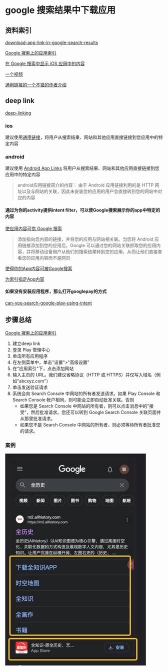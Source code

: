 # google 搜索结果中下载应用

## 资料索引

[download-app-link-in-google-search-results](https://stackoverflow.com/questions/41714107/download-app-link-in-google-search-results)

[Google 搜索上的应用索引](https://support.google.com/googleplay/android-developer/answer/6041489?hl=en)

[在 Google 搜索中显示 iOS 应用中的内容](https://developers.google.com/search/blog/2015/05/surfacing-content-from-ios-apps-in?hl=zh-cn)

[一个视频](https://v.youku.com/v_show/id_XMTU4NDMzODAyMA==.html)

[通用链接的一个不错的作者介绍](https://zhuanlan.zhihu.com/p/22108495)


## deep link

[deep-linking](https://learn.microsoft.com/zh-cn/xamarin/xamarin-forms/app-fundamentals/deep-linking)
### ios

建议使用[通用链接](https://developer.apple.com/documentation/Xcode/allowing-apps-and-websites-to-link-to-your-content)，将用户从搜索结果、网站和其他应用直接链接到您应用中的特定内容

### android


建议使用 [Android App Links](https://developer.android.com/training/app-links?hl=zh-cn) 将用户从搜索结果、网站和其他应用直接链接到您应用中的特定内容
> android应用链接简介的内容： 由于 Android 应用链接利用的是 HTTP 网址以及与网站的关联，因此未安装您的应用的用户会直接转到您的网站中对应的内容

#### 通过为你的activity提供intent filter，可以使Google搜索展示你的app中特定的内容

[使应用内容可供 Google 搜索](https://developer.android.com/training/app-indexing?hl=zh-cn)
> 添加指向您内容的链接，并将您的应用与网站相关联。当您将 Android 应用链接添加到您的应用后，Google 可以通过您的网站关联抓取您的应用内容，并将移动设备用户从他们的搜索结果转到您的应用，从而让他们直接查看您的应用内容而不是网页

[使得你的App内容可被Google搜索](http://doc.yonyoucloud.com/doc/wiki/project/android-training-geek/app-indexing-index.html)

[为索引指定App内容](http://doc.yonyoucloud.com/doc/wiki/project/android-training-geek/enable-app-indexing.html)

#### 如果没有安装应用程序，那么打开googlepay的方式

[can-you-search-google-play-using-intent](https://stackoverflow.com/questions/13361937/can-you-search-google-play-using-intent)



## 步骤总结

[Google 搜索上的应用索引](https://support.google.com/googleplay/android-developer/answer/6041489?hl=en)

1. 建立deep link
2. 登录 Play 管理中心
3. 单击所有应用程序
4. 在左侧菜单中，单击"设置">"高级设置"
5. 在"应用索引"下，点击添加网站
6. 输入主页的 URL。我们建议省略协议（HTTP 或 HTTPS）并仅写入域名（例如"abcxyz.com"）
7. 单击发送验证请求
8. 系统会向 Search Console 中网站的所有者发送请求。如果 Play Console 和 Search Console 帐户相同，则可能会立即自动批准关联。否则
    - 如果您是 Search Console 中网站的所有者，则可以点击消息中的"接受"，然后批准请求。您还可以转到 Google Search Console 关联页面并从那里批准请求。
    - 如果您不是 Search Console 中网站的所有者，则必须等待所有者批准您的请求。

### 案例

![google搜索结果](/study/imgs/google%E6%90%9C%E7%B4%A2%E6%95%88%E6%9E%9C.jpg)
